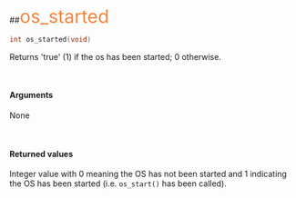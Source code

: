 ##<font color="#F2853F" style="font-size:24pt">os_started</font>

```c
int os_started(void)
```

Returns 'true' (1) if the os has been started; 0 otherwise.

<br>

#### Arguments

None

<br>

#### Returned values
Integer value with 0 meaning the OS has not been started and 1 indicating the OS has been started (i.e. `os_start()` has been called).

